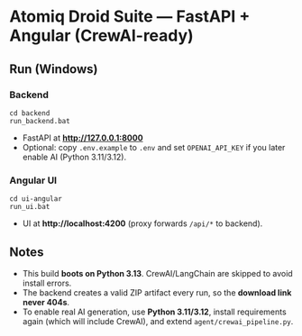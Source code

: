 # Atomiq Droid Suite — FastAPI + Angular (CrewAI-ready)

## Run (Windows)

### Backend
```
cd backend
run_backend.bat
```
- FastAPI at **http://127.0.0.1:8000**
- Optional: copy `.env.example` to `.env` and set `OPENAI_API_KEY` if you later enable AI (Python 3.11/3.12).

### Angular UI
```
cd ui-angular
run_ui.bat
```
- UI at **http://localhost:4200** (proxy forwards `/api/*` to backend).

## Notes
- This build **boots on Python 3.13**. CrewAI/LangChain are skipped to avoid install errors.
- The backend creates a valid ZIP artifact every run, so the **download link never 404s**.
- To enable real AI generation, use **Python 3.11/3.12**, install requirements again (which will include CrewAI), and extend `agent/crewai_pipeline.py`.